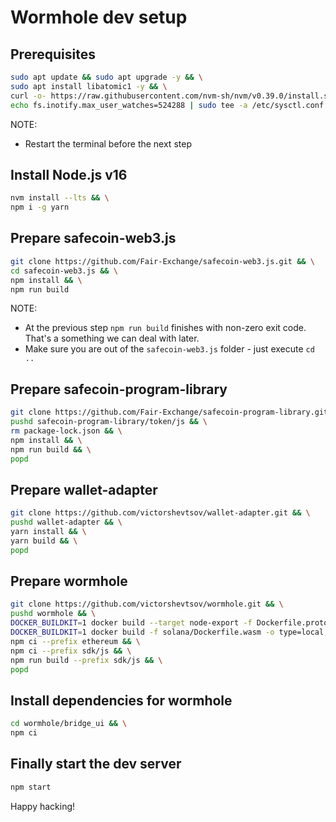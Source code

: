 # Wormhole dev setup

## Prerequisites
```bash
sudo apt update && sudo apt upgrade -y && \
sudo apt install libatomic1 -y && \
curl -o- https://raw.githubusercontent.com/nvm-sh/nvm/v0.39.0/install.sh | bash && \
echo fs.inotify.max_user_watches=524288 | sudo tee -a /etc/sysctl.conf && sudo sysctl -p
```

NOTE:
- Restart the terminal before the next step

## Install Node.js v16

```bash
nvm install --lts && \
npm i -g yarn
```

## Prepare safecoin-web3.js

```bash
git clone https://github.com/Fair-Exchange/safecoin-web3.js.git && \
cd safecoin-web3.js && \
npm install && \
npm run build
```

NOTE:
- At the previous step `npm run build` finishes with non-zero exit code. That's a something we can deal with later. 
- Make sure you are out of the `safecoin-web3.js` folder - just execute `cd ..`

## Prepare safecoin-program-library

```bash
git clone https://github.com/Fair-Exchange/safecoin-program-library.git && \
pushd safecoin-program-library/token/js && \
rm package-lock.json && \
npm install && \
npm run build && \
popd
```

## Prepare wallet-adapter

```bash
git clone https://github.com/victorshevtsov/wallet-adapter.git && \
pushd wallet-adapter && \
yarn install && \
yarn build && \
popd
```

## Prepare wormhole

```bash
git clone https://github.com/victorshevtsov/wormhole.git && \
pushd wormhole && \
DOCKER_BUILDKIT=1 docker build --target node-export -f Dockerfile.proto -o type=local,dest=. . && \
DOCKER_BUILDKIT=1 docker build -f solana/Dockerfile.wasm -o type=local,dest=. solana && \
npm ci --prefix ethereum && \
npm ci --prefix sdk/js && \
npm run build --prefix sdk/js && \
popd
```
## Install dependencies for wormhole 

```bash
cd wormhole/bridge_ui && \
npm ci
```

## Finally start the dev server
```bash
npm start
```

Happy hacking!
